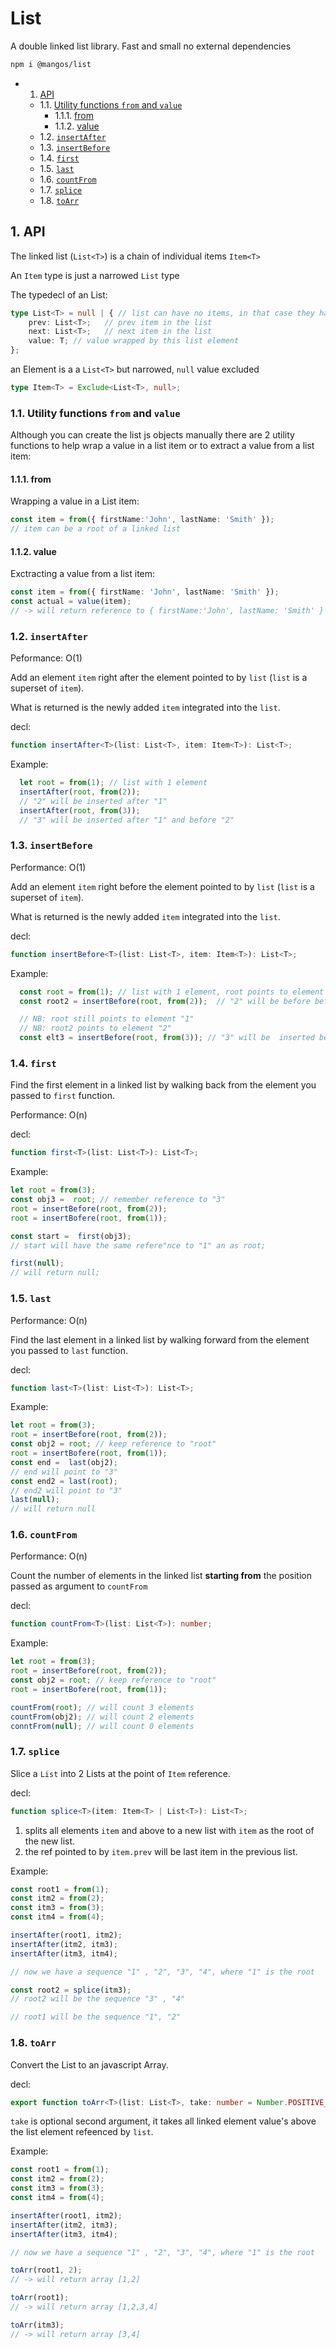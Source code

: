 
# List

A double linked list library.
Fast and small no external dependencies

```bash
npm i @mangos/list
```

<!-- vscode-markdown-toc -->
* 1. [API](#API)
	* 1.1. [Utility functions `from` and `value`](#Utilityfunctionsfromandvalue)
		* 1.1.1. [from](#from)
		* 1.1.2. [value](#value)
	* 1.2. [`insertAfter`](#insertAfter)
	* 1.3. [`insertBefore`](#insertBefore)
	* 1.4. [`first`](#first)
	* 1.5. [`last`](#last)
	* 1.6. [`countFrom`](#countFrom)
	* 1.7. [`splice`](#splice)
  * 1.8. [`toArr`](#toArr)

<!-- vscode-markdown-toc-config
	numbering=true
	autoSave=true
	/vscode-markdown-toc-config -->
<!-- /vscode-markdown-toc -->

##  1. <a name='API'></a>API

The linked list (`List<T>`) is a chain of individual items `Item<T>`

An `Item` type is just a narrowed `List` type

The typedecl of an List<T>:

```typescript
type List<T> = null | { // list can have no items, in that case they have the value null
    prev: List<T>;   // prev item in the list
    next: List<T>;   // next item in the list
    value: T; // value wrapped by this list element
};
```

an Element is a a `List<T>` but narrowed, `null` value excluded

```typescript
type Item<T> = Exclude<List<T>, null>;
```

###  1.1. <a name='Utilityfunctionsfromandvalue'></a>Utility functions `from` and `value`

Although  you can create the list js objects manually there are 2 utility functions to help wrap a value in a list item or to extract a value from a list item:

####  1.1.1. <a name='from'></a>from

Wrapping a value in a List item:

```typescript
const item = from({ firstName:'John', lastName: 'Smith' });
// item can be a root of a linked list
```

####  1.1.2. <a name='value'></a>value

Exctracting a value from a list item:

```typescript
const item = from({ firstName: 'John', lastName: 'Smith' });
const actual = value(item);
// -> will return reference to { firstName:'John', lastName: 'Smith' }
```

###  1.2. <a name='insertAfter'></a>`insertAfter`

Peformance: O(1)

Add an element `item` right after the element pointed to by `list` (`list` is a superset of `item`).

What is returned is the newly added `item` integrated into the `list`.

decl:
```typescript
function insertAfter<T>(list: List<T>, item: Item<T>): List<T>;
```

Example:
```typescript
  let root = from(1); // list with 1 element
  insertAfter(root, from(2));
  // "2" will be inserted after "1"
  insertAfter(root, from(3));
  // "3" will be inserted after "1" and before "2"
```

###  1.3. <a name='insertBefore'></a>`insertBefore`

Performance: O(1)

Add an element `item` right before the element pointed to by `list` (`list` is a superset of `item`).

What is returned is the newly added `item` integrated into the `list`.

decl:
```typescript
function insertBefore<T>(list: List<T>, item: Item<T>): List<T>;
```

Example:
```typescript
  const root = from(1); // list with 1 element, root points to element "1"
  const root2 = insertBefore(root, from(2));  // "2" will be before before "1" and become the new root of the list

  // NB: root still points to element "1"
  // NB: root2 points to element "2"
  const elt3 = insertBefore(root, from(3)); // "3" will be  inserted before before "1" and after "2"
```

###  1.4. <a name='first'></a>`first`

Find the first element in a linked list by walking back from the element you passed to `first` function.

Performance: O(n)

decl:
```typescript
function first<T>(list: List<T>): List<T>;
```

Example:
```typescript
let root = from(3);
const obj3 =  root; // remember reference to "3"
root = insertBefore(root, from(2));
root = insertBofere(root, from(1));

const start =  first(obj3);
// start will have the same refere"nce to "1" an as root;

first(null);
// will return null;
```

###  1.5. <a name='last'></a>`last`

Performance: O(n)

Find the last element in a linked list by walking forward from the element you passed to `last` function.

decl:
```typescript
function last<T>(list: List<T>): List<T>;
```

Example:
```typescript
let root = from(3);
root = insertBefore(root, from(2));
const obj2 = root; // keep reference to "root"
root = insertBofere(root, from(1));
const end =  last(obj2);
// end will point to "3"
const end2 = last(root);
// end2 will point to "3"
last(null);
// will return null
```

###  1.6. <a name='countFrom'></a>`countFrom`

Performance: O(n)

Count the number of elements in the linked list **starting from** the position passed as argument to `countFrom`

decl:
```typescript
function countFrom<T>(list: List<T>): number;
```

Example:
```typescript
let root = from(3);
root = insertBefore(root, from(2));
const obj2 = root; // keep reference to "root"
root = insertBofere(root, from(1));

countFrom(root); // will count 3 elements
countFrom(obj2); // will count 2 elements
conntFrom(null); // will count 0 elements
```

###  1.7. <a name='splice'></a>`splice`

Slice a `List` into 2 Lists at the point of `Item` reference.

decl:
```typescript
function splice<T>(item: Item<T> | List<T>): List<T>;
```

1. splits all elements `item` and above to a new list with `item` as the root of the new list.
2. the ref pointed to by `item.prev` will be last item in the previous list.

Example:
```typescript
const root1 = from(1);
const itm2 = from(2);
const itm3 = from(3);
const itm4 = from(4);

insertAfter(root1, itm2);
insertAfter(itm2, itm3);
insertAfter(itm3, itm4);

// now we have a sequence "1" , "2", "3", "4", where "1" is the root

const root2 = splice(itm3);
// root2 will be the sequence "3" , "4"

// root1 will be the sequence "1", "2"
```

###  1.8. <a name='toArr'></a>`toArr`

Convert the List to an javascript Array.

decl:
```typescript
export function toArr<T>(list: List<T>, take: number = Number.POSITIVE_INFINITY ): T[] 
```
`take` is optional second argument, it takes all linked element value's above the list element refeenced by `list`.

Example:

```typescript
const root1 = from(1);
const itm2 = from(2);
const itm3 = from(3);
const itm4 = from(4);

insertAfter(root1, itm2);
insertAfter(itm2, itm3);
insertAfter(itm3, itm4);

// now we have a sequence "1" , "2", "3", "4", where "1" is the root

toArr(root1, 2);
// -> will return array [1,2]

toArr(root1);
// -> will return array [1,2,3,4]

toArr(itm3);
// -> will return array [3,4]
```




